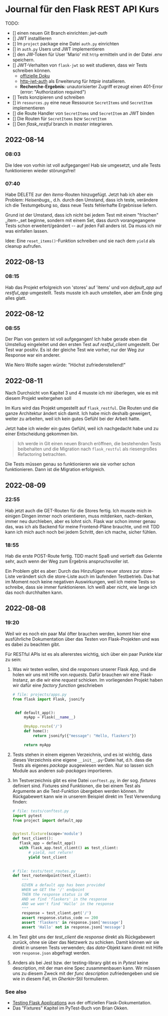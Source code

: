 # Journal für den Flask REST API Kurs

TODO: 

- [] einen neuen Git Branch einrichten: _jwt-auth_
- [] JWT installlieren
- [] Im `project` package eine Datei `auth.py` einrichten 
- [] in `auth.py` Users und JWT implementieren
- [] den JW-Token für User 'Mario' mit `http` ermitteln und in der Datei .env speichern.
- [] JWT-Verhalten von `flask-jwt` so weit studieren, dass wir Tests schreiben können.
     - [offizielle Doku](https://pythonhosted.org/Flask-JWT/)
     - [http-jwt-auth](https://github.com/teracyhq/httpie-jwt-auth) als Erweiterung für
       _httpie_ installieren.
     - __Recherche-Ergebnis:__ unautorisierter Zugriff erzeugt einen 401-Error (error: "Authorization required")
- [] Tests konzipieren und schreiben
- [] in `resources.py` eine neue Ressource `SecretItems` und `SecretItem` implementieren
- [] die Route Handler von `SecretItems` und `SecretItem` an JWT binden
- [] Die Routen für `SecretItems` bzw `SecretItem`
- [] Den _flask\_restful_ branch in _master_ integrieren.


## 2022-08-14

### 08:03

Die Idee von vorhin ist voll aufgegangen! Hab sie umgesetzt, und alle Tests 
funktionieren wieder störungsfrei!


### 07:40

Habe DELETE zur den _items_-Routen hinzugefügt. Jetzt hab ich aber ein Problem: 
_Heisenbugs,_, d.h. durch den Umstand, dass ich teste, verändere ich die 
Testumgebung so, dass neue Tests fehlerhafte Ergebnisse liefern.

Grund ist der Umstand, dass ich nicht bei jedem Test mit einem "frischen" 
_item-_set beginne, sondern mit einem Set, dass durch vorangegangene Tests
schon erweitert/geändert -- auf jeden Fall anders ist.  Da muss ich mir was 
einfallen lassen.

Idee: Eine `reset_items()`-Funktion schreiben und sie nach dem `yield` als
cleanup aufrufen.

## 2022-08-13

### 08:15

Hab das Projekt erfolgreich von 'stores' auf 'items' und von _default\_app_ auf 
_restful\_app_ umgestellt. Tests musste ich auch umstellen, aber am Ende ging 
alles glatt.


## 2022-08-12

###  08:55
Der Plan von gestern ist voll aufgegangen! Ich habe gerade eben die Umstellug
eingeleitet und den ersten Test auf _restful\_client_ umgestellt. Der Test
war positiv. Es ist der gleiche Test wie vorher, nur der Weg zur Response war
ein anderer.

Wie Nero Wolfe sagen würde: "Höchst zufriedenstellend!"


## 2022-08-11

Nach Durchsicht von Kapitel 3 und 4 musste ich mir überlegen, wie es mit diesem
Projekt weitergehen soll

Im Kurs wird das Projekt umgestellt auf `flask_restful`. Die Routen und die ganze
Architektur ändert sich damit. Ich habe mich deshalb geweigert, weiter zu arbeiten,
weil ich kein gutes Gefühl bei der Arbeit hatte.

Jetzt habe ich wieder ein gutes Gefühl, weil ich nachgedacht habe und zu einer 
Entscheidung gekommen bin.

> Ich werde in Git einen neuen Branch eröffnen, die bestehenden Tests beibehalten
> und die Migration nach `flask_restful` als riesengroßes Refactoring betrachten.

Die Tests müssen genau so funktionieren wie sie vorher schon funktionieren. Dann
ist die Migration erfolgreich.


## 2022-08-09

### 22:55

Hab jetzt auch die GET-Routen für die Stores fertig. Ich musste mich in einigen
Dingen immer noch orientieren, muss mitdenken, nach-denken, immer neu durchleben,
aber es lohnt sich. Flask war schon immer genau das, was ich als Backend für meine
Frontend-Pläne brauchte, und mit TDD kann ich mich auch noch bei jedem Schritt,
den ich mache, sicher fühlen.


### 18:55

Hab die erste POST-Route fertig. TDD macht Spaß und vertieft das Gelernte sehr,
auch wenn der Weg zum Ergebnis anspruchsvoller ist.

Ein Problem gibt es aber: Durch das Hinzufügen neuer _stores_ zur store-Liste
verändert sich die store-Liste auch im laufenden Testbetrieb. Das hat im
Moment noch keine negativen Auswirkungen, weil ich meine Tests so schreibe, 
dass sie immer funktionieren. Ich weiß aber nicht, wie lange ich das noch 
durchhalten kann.




## 2022-08-08 

### 19:20

Weil wir es noch ein paar Mal öfter brauchen werden, kommt hier eine ausführliche
Dokumentation über das Testen von Flask-Projekten und was es dabei zu beachten
gibt.

Für RESTful APIs ist es als allererstes wichtig, sich über ein paar Punkte klar zu sein:

1. Was wir testen wollen, sind die _responses_ unserer Flask App, und die
   holen wir uns mit Hilfe von _requests._  Dafür brauchen wir eine Flask-Instanz,
   an die wir eine _request_ schicken.  Im vorliegenden Projekt haben wir dafür 
   eine _factory function_ geschrieben 

   ```py
   # file: projects/apps.py
   from flask import Flask, jsonify


    def default_app():
        myApp = Flask(__name__)

        @myApp.route('/')
        def home():
            return jsonify({"message": "Hello, flaskers"})

        return myApp
   ```

2. Tests stehen in einem eigenen Verzeichnis, und es ist wichtig, dass dieses
   Verzeichnis eine eigene `__init__.py`-Datei hat, d.h. dass die Tests als
   eigenes _package_ ausgewiesen werden. Nur so lassen sich Module aus anderen
   _sub-packages_ importieren.

3. Im Testverzeichnis gibt es eine Datei `conftest.py`, in der sog. _fixtures_
   definiert sind. Fixtures sind Funktionen, die bei einem Test als Argumente
   an die Test-Funktion übergeben werden können.  Ihr Rückgabewert kann wie in
   unserem Beispiel direkt im Test Verwendung finden:

   ```py
   # file: tests/conftest.py
   import pytest
   from project import default_app


   @pytest.fixture(scope='module')
   def test_client():
      flask_app = default_app()
      with flask_app.test_client() as test_client:
          # yield, not return!
          yield test_client
    

   # file: tests/test_routes.py
   def test_rootendpoint(test_client):
       """
       GIVEN a default app has been provided
       WHEN we GET the '/' endpoint
       THEN the response status is OK
       AND we find 'flaskers' in the response
       AND we won't find 'Hallo' in the response
       """
       response = test_client.get('/')
       assert response.status_code == 200
       assert 'flaskers' in response.json['message']
       assert 'Hallo' not in response.json['message']
   ```

4. Im Test gibt uns der _test\_client_ die _response_ direkt als Rückgabewert 
   zurück, ohne sie über das Netzwerk zu schicken. Damit können wir sie direkt 
   in unseren Tests verwenden; das _data_-Objekt kann direkt mit Hilfe von 
   `response.json` abgefragt werden.

5. Anders als bei Jest bzw. der testing-library gibt es in _Pytest_ keine
   description, mit der man eine Spec zusammenbauen kann. Wir müssen uns
   zu diesem Zweck mit der _func description_ zufriedengeben und sie wie
   in diesem Fall, im _Gherkin_-Stil formulieren.

### See also

- [Testing Flask Applications](https://flask.palletsprojects.com/en/2.2.x/testing/) 
  aus der offiziellen Flask-Dokumentation.
- Das "Fixtures" Kapitel im PyTest-Buch von Brian Okken.
